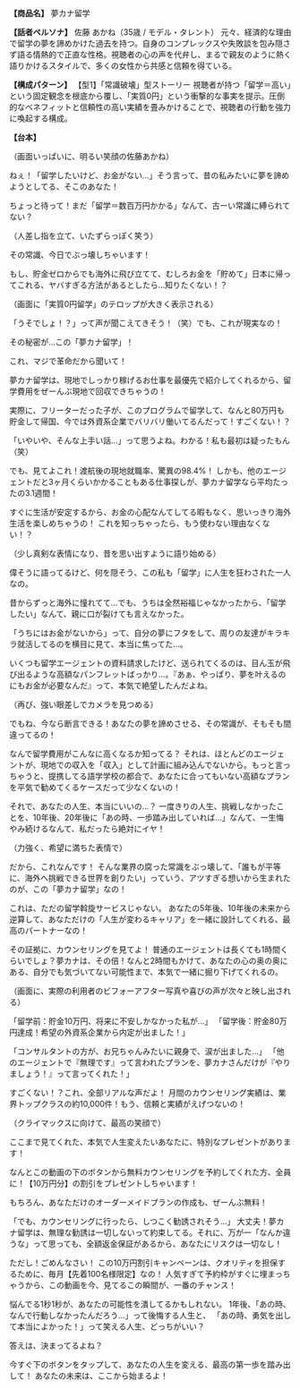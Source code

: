 **【商品名】**
夢カナ留学

**【話者ペルソナ】**
佐藤 あかね（35歳 / モデル・タレント）
元々、経済的な理由で留学の夢を諦めかけた過去を持つ。自身のコンプレックスや失敗談を包み隠さず語る情熱的で正直な性格。視聴者の心の声を代弁し、まるで親友のように熱く語りかけるスタイルで、多くの女性から共感と信頼を得ている。

**【構成パターン】**
【型1】「常識破壊」型ストーリー
視聴者が持つ「留学＝高い」という固定観念を根底から覆し、「実質0円」という衝撃的な事実を提示。圧倒的なベネフィットと信頼性の高い実績を畳みかけることで、視聴者の行動を強力に喚起する構成。

**【台本】**

（画面いっぱいに、明るい笑顔の佐藤あかね）

ねぇ！「留学したいけど、お金がない…」そう言って、昔の私みたいに夢を諦めようとしてる、そこのあなた！

ちょっと待って！まだ「留学＝数百万円かかる」なんて、古ーい常識に縛られてない？

（人差し指を立て、いたずらっぽく笑う）

その常識、今日でぶっ壊しちゃいます！

もし、貯金ゼロからでも海外に飛び立てて、むしろお金を「貯めて」日本に帰ってこれる、ヤバすぎる方法があるとしたら…知りたくない！？

（画面に「実質0円留学」のテロップが大きく表示される）

「うそでしょ！？」って声が聞こえてきそう！（笑）でも、これが現実なの！

その秘密が…この「夢カナ留学」！

これ、マジで革命だから聞いて！

夢カナ留学は、現地でしっかり稼げるお仕事を最優先で紹介してくれるから、留学費用をぜーんぶ現地で回収できちゃうの！

実際に、フリーターだった子が、このプログラムで留学して、なんと80万円も貯金して帰国、今では外資系企業でバリバリ働いてるんだって！すごくない！？

「いやいや、そんな上手い話…」って思うよね。わかる！私も最初は疑ったもん（笑）

でも、見てよこれ！渡航後の現地就職率、驚異の98.4%！
しかも、他のエージェントだと3ヶ月くらいかかることもある仕事探しが、夢カナ留学なら平均たったの3.1週間！

すぐに生活が安定するから、お金の心配なんてしてる暇もなく、思いっきり海外生活を楽しめちゃうの！
これを知っちゃったら、もう使わない理由なくない！？

（少し真剣な表情になり、昔を思い出すように語り始める）

偉そうに語ってるけど、何を隠そう、この私も「留学」に人生を狂わされた一人なの。

昔からずっと海外に憧れてて…でも、うちは全然裕福じゃなかったから、「留学したい」なんて、親に口が裂けても言えなかった。

「うちにはお金がないから」って、自分の夢にフタをして、周りの友達がキラキラ就活してるのを横目に見て、本当に焦ってた…。

いくつも留学エージェントの資料請求したけど、送られてくるのは、目ん玉が飛び出るような高額なパンフレットばっかり…。『あぁ、やっぱり、夢を叶えるのにもお金が必要なんだ』って、本気で絶望したんだよね。

（再び、強い眼差しでカメラを見つめる）

でもね、今なら断言できる！あなたの夢を諦めさせる、その常識が、そもそも間違ってるの！

なんで留学費用がこんなに高くなるか知ってる？
それは、ほとんどのエージェントが、現地での収入を「収入」として計画に組み込んでないから。もっと言っちゃうと、提携してる語学学校の都合で、あなたに合ってもいない高額なプランを平気で勧めてくるケースだって少なくないの！

それで、あなたの人生、本当にいいの…？
一度きりの人生、挑戦しなかったことを、10年後、20年後に「あの時、一歩踏み出していれば…」なんて、一生悔やみ続けるなんて、私だったら絶対にイヤ！

（力強く、希望に満ちた表情で）

だから、これなんです！
そんな業界の腐った常識をぶっ壊して、「誰もが平等に、海外へ挑戦できる世界を創りたい」っていう、アツすぎる想いから生まれたのが、この「夢カナ留学」なの！

これは、ただの留学斡旋サービスじゃない。
あなたの5年後、10年後の未来から逆算して、あなただけの「人生が変わるキャリア」を一緒に設計してくれる、最高のパートナーなの！

その証拠に、カウンセリングを見てよ！
普通のエージェントは長くても1時間くらいでしょ？夢カナは、その倍！なんと2時間もかけて、あなたの心の奥の奥にある、自分でも気づいてない可能性まで、本気で一緒に掘り下げてくれるの。

（画面に、実際の利用者のビフォーアフター写真や喜びの声が次々と映し出される）

「留学前：貯金10万円、将来に不安しかなかった私が…」
「留学後：貯金80万円達成！希望の外資系企業から内定が出ました！」

「コンサルタントの方が、お兄ちゃんみたいに親身で、涙が出ました…」
「他のエージェントで『無理です』って言われたプランを、夢カナさんだけが『やりましょう！』って言ってくれた！」

すごくない！？これ、全部リアルな声だよ！
月間のカウンセリング実績は、業界トップクラスの約10,000件！もう、信頼と実績がえげつないの！

（クライマックスに向けて、最高の笑顔で）

ここまで見てくれた、本気で人生変えたいあなたに、特別なプレゼントがあります！

なんとこの動画の下のボタンから無料カウンセリングを予約してくれた方、全員に！【10万円分】の割引をプレゼントしちゃいます！

もちろん、あなただけのオーダーメイドプランの作成も、ぜーんぶ無料！

「でも、カウンセリングに行ったら、しつこく勧誘されそう…」
大丈夫！夢カナ留学は、無理な勧誘は一切しないって約束してる。それに、万が一「なんか違うな」って思っても、全額返金保証があるから、あなたにリスクは一切なし！

ただし！ごめんなさい！
この10万円割引キャンペーンは、クオリティを担保するために、毎月【先着100名様限定】なの！
人気すぎて予約枠がすぐに埋まっちゃうから、この動画を今、見てるこの瞬間が、一番のチャンス！

悩んでる1秒1秒が、あなたの可能性を潰してるかもしれない。
1年後、「あの時、なんで行動しなかったんだろう…」って後悔する人生と、
「あの時、勇気を出して本当によかった！」って笑える人生、どっちがいい？

答えは、決まってるよね？

今すぐ下のボタンをタップして、あなたの人生を変える、最高の第一歩を踏み出して！
あなたの未来は、ここから始まるよ！

